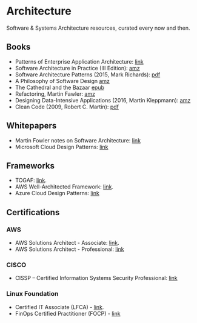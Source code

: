 # Architecture
Software & Systems Architecture resources, curated every now and then.

## Books
* Patterns of Enterprise Application Architecture: [link](https://martinfowler.com/books/eaa.html)
* Software Architecture in Practice (III Edition): [amz](https://www.amazon.com/Software-Architecture-Practice-3rd-Engineering/dp/0321815734)
* Software Architecture Patterns (2015, Mark Richards): [pdf](https://github.com/isislovecruft/library--/blob/master/computer%20science%20theory/Software%20Architecture%20Patterns%20(2015)%20-%20Richards.pdf)
* A Philosophy of Software Design [amz](https://www.amazon.com/Philosophy-Software-Design-John-Ousterhout/dp/1732102201)
* The Cathedral and the Bazaar [epub](http://www.feedbooks.com/book/4285/the-cathedral-and-the-bazaar)
* Refactoring, Martin Fawler: [amz](https://www.amazon.com/gp/product/0134757599/ref=as_li_tl?ie=UTF8&camp=1789&creative=9325&creativeASIN=0134757599&linkCode=as2&tag=martinfowlerc-20)
* Designing Data-Intensive Applications (2016, Martin Kleppmann): [amz](https://www.amazon.co.uk/Designing-Data-Intensive-Applications-Reliable-Maintainable/dp/1449373321)
* Clean Code (2009, Robert C. Martin): [pdf](https://github.com/jnguyen095/clean-code/blob/master/Clean.Code.A.Handbook.of.Agile.Software.Craftsmanship.pdf) 

## Whitepapers
* Martin Fowler notes on Software Architecture: [link](https://martinfowler.com/architecture/)
* Microsoft Cloud Design Patterns: [link](https://docs.microsoft.com/en-us/azure/architecture/patterns/)

## Frameworks
* TOGAF: [link](https://www.opengroup.org/togaf).  
* AWS Well-Architected Framework: [link](https://aws.amazon.com/architecture/well-architected).  
* Azure Cloud Design Patterns: [link](https://docs.microsoft.com/en-us/azure/architecture/patterns/)

## Certifications
### AWS
* AWS Solutions Architect - Associate: [link](https://aws.amazon.com/certification/certified-solutions-architect-associate/).  
* AWS Solutions Architect - Professional: [link](https://aws.amazon.com/certification/certified-solutions-architect-professional/)

### CISCO
* CISSP – Certified Information Systems Security Professional: [link](https://www.isc2.org/Certifications/CISSP)

### Linux Foundation
* Certified IT Associate (LFCA) - [link](https://training.linuxfoundation.org/certification/certified-it-associate).  
* FinOps Certified Practitioner (FOCP) - [link](https://training.linuxfoundation.org/certification/certified-finops)
